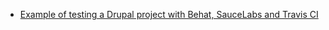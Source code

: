 - [Example of testing a Drupal project with Behat, SauceLabs and Travis CI](https://github.com/zroger/drupal-sauce)
